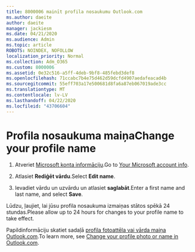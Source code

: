 ```yaml
---
title: 8000006 mainīt profila nosaukumu Outlook.com
ms.author: daeite
author: daeite
manager: jackiesm
ms.date: 04/21/2020
ms.audience: Admin
ms.topic: article
ROBOTS: NOINDEX, NOFOLLOW
localization_priority: Normal
ms.collection: Adm_O365
ms.custom: 8000006
ms.assetid: 0e32c516-a5ff-4deb-9bf8-485febd3def8
ms.openlocfilehash: 71ccabc7b4e75d462d59dcfd4907aedafeacad4b
ms.sourcegitcommit: 55eff703a17e500681d8fa6a87eb067019ade3cc
ms.translationtype: MT
ms.contentlocale: lv-LV
ms.lasthandoff: 04/22/2020
ms.locfileid: "43706604"
---
```

# <a name="change-your-profile-name"></a><span data-ttu-id="1bf5c-102">Profila nosaukuma maiņa</span><span class="sxs-lookup"><span data-stu-id="1bf5c-102">Change your profile name</span></span>

1. <span data-ttu-id="1bf5c-103">Atveriet [Microsoft konta informāciju](https://go.microsoft.com/fwlink/p/?linkid=860841).</span><span class="sxs-lookup"><span data-stu-id="1bf5c-103">Go to [Your Microsoft account info](https://go.microsoft.com/fwlink/p/?linkid=860841).</span></span>
    
2. <span data-ttu-id="1bf5c-104">Atlasiet **Rediģēt vārdu**.</span><span class="sxs-lookup"><span data-stu-id="1bf5c-104">Select **Edit name**.</span></span> 
    
3. <span data-ttu-id="1bf5c-105">Ievadiet vārdu un uzvārdu un atlasiet **saglabāt**.</span><span class="sxs-lookup"><span data-stu-id="1bf5c-105">Enter a first name and last name, and select **Save**.</span></span> 
    
<span data-ttu-id="1bf5c-106">Lūdzu, ļaujiet, lai jūsu profila nosaukuma izmaiņas stātos spēkā 24 stundas.</span><span class="sxs-lookup"><span data-stu-id="1bf5c-106">Please allow up to 24 hours for changes to your profile name to take effect.</span></span>
  
<span data-ttu-id="1bf5c-107">Papildinformāciju skatiet sadaļā [profila fotoattēla vai vārda maiņa Outlook.com](https://go.microsoft.com/fwlink/?linkid=873110).</span><span class="sxs-lookup"><span data-stu-id="1bf5c-107">To learn more, see [Change your profile photo or name in Outlook.com](https://go.microsoft.com/fwlink/?linkid=873110).</span></span>
  

